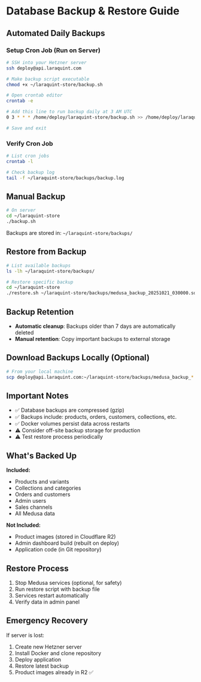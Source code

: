 # Database Backup & Restore Guide

## Automated Daily Backups

### Setup Cron Job (Run on Server)

```bash
# SSH into your Hetzner server
ssh deploy@api.laraquint.com

# Make backup script executable
chmod +x ~/laraquint-store/backup.sh

# Open crontab editor
crontab -e

# Add this line to run backup daily at 3 AM UTC
0 3 * * * /home/deploy/laraquint-store/backup.sh >> /home/deploy/laraquint-store/backups/backup.log 2>&1

# Save and exit
```

### Verify Cron Job

```bash
# List cron jobs
crontab -l

# Check backup log
tail -f ~/laraquint-store/backups/backup.log
```

## Manual Backup

```bash
# On server
cd ~/laraquint-store
./backup.sh
```

Backups are stored in: `~/laraquint-store/backups/`

## Restore from Backup

```bash
# List available backups
ls -lh ~/laraquint-store/backups/

# Restore specific backup
cd ~/laraquint-store
./restore.sh ~/laraquint-store/backups/medusa_backup_20251021_030000.sql.gz
```

## Backup Retention

- **Automatic cleanup**: Backups older than 7 days are automatically deleted
- **Manual retention**: Copy important backups to external storage

## Download Backups Locally (Optional)

```bash
# From your local machine
scp deploy@api.laraquint.com:~/laraquint-store/backups/medusa_backup_*.sql.gz ~/Downloads/
```

## Important Notes

- ✅ Database backups are compressed (gzip)
- ✅ Backups include: products, orders, customers, collections, etc.
- ✅ Docker volumes persist data across restarts
- ⚠️  Consider off-site backup storage for production
- ⚠️  Test restore process periodically

## What's Backed Up

**Included:**
- Products and variants
- Collections and categories
- Orders and customers
- Admin users
- Sales channels
- All Medusa data

**Not Included:**
- Product images (stored in Cloudflare R2)
- Admin dashboard build (rebuilt on deploy)
- Application code (in Git repository)

## Restore Process

1. Stop Medusa services (optional, for safety)
2. Run restore script with backup file
3. Services restart automatically
4. Verify data in admin panel

## Emergency Recovery

If server is lost:

1. Create new Hetzner server
2. Install Docker and clone repository
3. Deploy application
4. Restore latest backup
5. Product images already in R2 ✅
